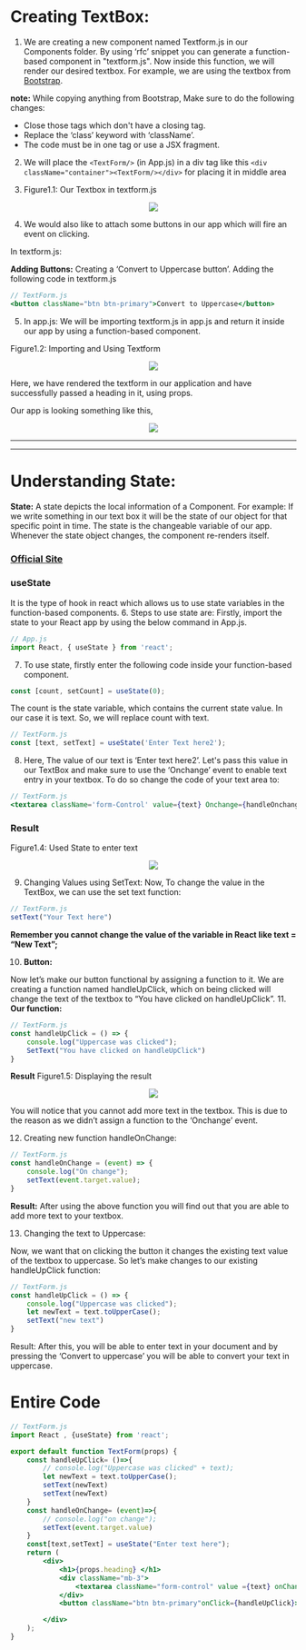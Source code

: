 # Creating TextBox:
1. We are creating a new component named Textform.js in our Components folder. By using ‘rfc’ snippet you can generate a function-based component in "textform.js". Now inside this function, we will render our desired textbox. For example, we are using the textbox from [Bootstrap](https://getbootstrap.com/docs/5.1/forms/form-control/).


**note:**
While copying anything from Bootstrap, Make sure to do the following changes:
- Close those tags which don't have a closing tag.
- Replace the ‘class’ keyword with ‘className’.
- The code must be in one tag or use a JSX fragment.

2. We will place the ```<TextForm/>``` (in App.js) in a div tag like this ```<div className="container"><TextForm/></div>``` for placing it in middle area 

3. Figure1.1: Our Textbox in textform.js

<p align="center">
        <img src="https://github.com/Subham-Maity/react-js-bootcamp/blob/master/06.State%20&%20Handling%20Events%20in%20React/Images(ignore)/Img1.png?raw=true"/>
        </p>

4. We would also like to attach some buttons in our app which will fire an event on clicking. 

In textform.js:

**Adding Buttons:** Creating a ‘Convert to Uppercase button’. Adding the following code in textform.js
```jsx
// TextForm.js
<button className="btn btn-primary">Convert to Uppercase</button>
```
5. In app.js: We will be importing textform.js in app.js and return it inside our app by using a function-based component.
   
Figure1.2: Importing and Using Textform
<p align="center">
        <img src="https://github.com/Subham-Maity/react-js-bootcamp/blob/master/06.State%20&%20Handling%20Events%20in%20React/Images(ignore)/Img2.png?raw=true"/>
        </p>


Here, we have rendered the textform in our application and have successfully passed a heading in it, using props.

Our app is looking something like this,

<p align="center">
        <img src="https://github.com/Subham-Maity/react-js-bootcamp/blob/master/06.State%20&%20Handling%20Events%20in%20React/Images(ignore)/Img3.png?raw=true"/>
        </p>

*********************
*********************

# Understanding State:
**State:** A state depicts the local information of a Component. For example: If we write something in our text box it will be the state of our object for that specific point in time. The state is the changeable variable of our app. Whenever the state object changes, the component re-renders itself.
### [Official Site](https://reactjs.org/docs/hooks-intro.html)
### useState
It is the type of hook in react which allows us to use state variables in the function-based components.
6. Steps to use state are: Firstly, import the state to your React app by using the below command in App.js.
```jsx
// App.js
import React, { useState } from 'react';
```
7. To use state, firstly enter the following code inside your function-based component.

```jsx
const [count, setCount] = useState(0);
```
The count is the state variable, which contains the current state value. In our case it is text. So, we will replace count with text.
````jsx
// TextForm.js
const [text, setText] = useState('Enter Text here2');
````
8. Here, The value of our text is ‘Enter text here2’. Let's pass this value in our TextBox and make sure to use the ‘Onchange’ event to enable text entry in your textbox. To do so change the code of your text area to:
```jsx
// TextForm.js
<textarea className='form-Control' value={text} Onchange={handleOnchange} id='mybox' rows= '8'></textarea>
```
### Result
Figure1.4: Used State to enter text
<p align="center">
        <img src="https://github.com/Subham-Maity/react-js-bootcamp/blob/master/06.State%20&%20Handling%20Events%20in%20React/Images(ignore)/Img4.jpg?raw=true"/>
        </p>

9. Changing Values using SetText:
Now, To change the value in the TextBox, we can use the set text function: 
```jsx
// TextForm.js
setText("Your Text here")
```
**Remember you cannot change the value of the variable in React like text = “New Text”;**

10. **Button:**

Now let’s make our button functional by assigning a function to it. We are creating a function named handleUpClick, which on being clicked will change the text of the textbox to “You have clicked on handleUpClick”.
11. **Our function:**
```jsx
// TextForm.js
const handleUpClick = () => {
    console.log("Uppercase was clicked");
    SetText("You have clicked on handleUpClick")
}
```
**Result**
Figure1.5: Displaying the result
<p align="center">
        <img src="https://github.com/Subham-Maity/react-js-bootcamp/blob/master/06.State%20&%20Handling%20Events%20in%20React/Images(ignore)/Img5.jpg?raw=true"/>
        </p>
You will notice that you cannot add more text in the textbox. This is due to the reason as we didn’t assign a function to the ‘Onchange’ event.

12. Creating new function handleOnChange:  

```jsx
// TextForm.js
const handleOnChange = (event) => {
    console.log("On change");
    setText(event.target.value);
}
```
**Result:** After using the above function you will find out that you are able to add more text to your textbox.

13. Changing the text to Uppercase:

Now, we want that on clicking the button it changes the existing text value of the textbox to uppercase. So let’s make changes to our existing handleUpClick function:

```jsx
// TextForm.js
const handleUpClick = () => {
    console.log("Uppercase was clicked");
    let newText = text.toUpperCase();
    setText("new text")
}
```
Result: After this, you will be able to enter text in your document and by pressing the ‘Convert to uppercase’ you will be able to convert your text in uppercase.

# Entire Code 
```jsx
// TextForm.js
import React , {useState} from 'react';

export default function TextForm(props) {
    const handleUpClick= ()=>{
        // console.log("Uppercase was clicked" + text);
        let newText = text.toUpperCase();
        setText(newText)
        setText(newText)
    }
    const handleOnChange= (event)=>{
        // console.log("on change");
        setText(event.target.value)
    }
    const[text,setText] = useState("Enter text here");
    return (
        <div>
            <h1>{props.heading} </h1>
            <div className="mb-3">
                <textarea className="form-control" value ={text} onChange={handleOnChange} id="myBox" rows="8"></textarea>
            </div>
            <button className="btn btn-primary"onClick={handleUpClick}>Convert to Uppercase</button>

        </div>
    );
}


```
